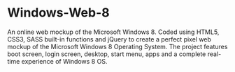 # Windows-Web-8
An online web mockup of the Microsoft Windows 8. Coded using HTML5, CSS3, SASS built-in functions and jQuery to create a perfect pixel web mockup of the Microsoft Windows 8 Operating System. The project features boot screen, login screen, desktop, start menu, apps and a complete real-time experience of Windows 8 OS.
